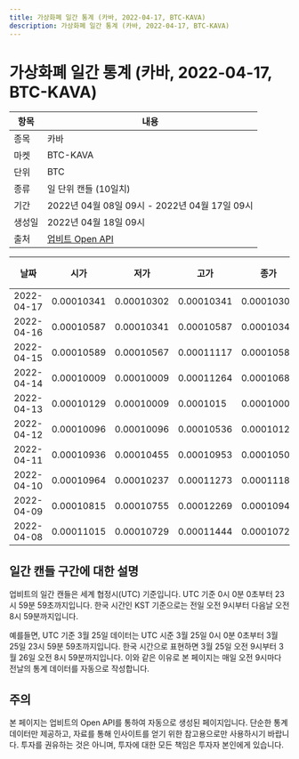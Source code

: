```yaml
---
title: 가상화폐 일간 통계 (카바, 2022-04-17, BTC-KAVA)
description: 가상화폐 일간 통계 (카바, 2022-04-17, BTC-KAVA)
---
```



가상화폐 일간 통계 (카바, 2022-04-17, BTC-KAVA)
===

|항목|내용|
|--|--|
|종목|카바|
|마켓|BTC-KAVA|
|단위|BTC|
|종류|일 단위 캔들 (10일치)|
|기간|2022년 04월 08일 09시 - 2022년 04월 17일 09시|
|생성일|2022년 04월 18일 09시|
|출처|[업비트 Open API](https://docs.upbit.com)|


|날짜|시가|저가|고가|종가|비고|
|--|--|--|--|--|--|
|2022-04-17|0.00010341|0.00010302|0.00010341|0.00010302|    |
|2022-04-16|0.00010587|0.00010341|0.00010587|0.00010341|    |
|2022-04-15|0.00010589|0.00010567|0.00011117|0.00010587|    |
|2022-04-14|0.00010009|0.00010009|0.00011264|0.00010684|    |
|2022-04-13|0.00010129|0.00010009|0.0001015|0.00010009|    |
|2022-04-12|0.00010096|0.00010096|0.00010536|0.00010129|    |
|2022-04-11|0.00010936|0.00010455|0.00010953|0.00010507|    |
|2022-04-10|0.00010964|0.00010237|0.00011273|0.00011189|    |
|2022-04-09|0.00010815|0.00010755|0.00012269|0.00010947|    |
|2022-04-08|0.00011015|0.00010729|0.00011444|0.00010729|    |


일간 캔들 구간에 대한 설명
---


업비트의 일간 캔들은 세계 협정시(UTC) 기준입니다. 
UTC 기준 0시 0분 0초부터 23시 59분 59초까지입니다. 
한국 시간인 KST 기준으로는 전일 오전 9시부터 다음날 오전 8시 59분까지입니다. 


예를들면, UTC 기준 3월 25일 데이터는 UTC 시준 3월 25일 0시 0분 0초부터 3월 25일 23시 59분 59초까지입니다. 
한국 시간으로 표현하면 3월 25일 오전 9시부터 3월 26일 오전 8시 59분까지입니다. 
이와 같은 이유로 본 페이지는 매일 오전 9시마다 전날의 통계 데이터를 자동으로 작성합니다. 


주의
---


본 페이지는 업비트의 Open API를 통하여 자동으로 생성된 페이지입니다. 
단순한 통계 데이터만 제공하고, 자료를 통해 인사이트를 얻기 위한 참고용으로만 사용하시기 바랍니다. 
투자를 권유하는 것은 아니며, 투자에 대한 모든 책임은 투자자 본인에게 있습니다. 
